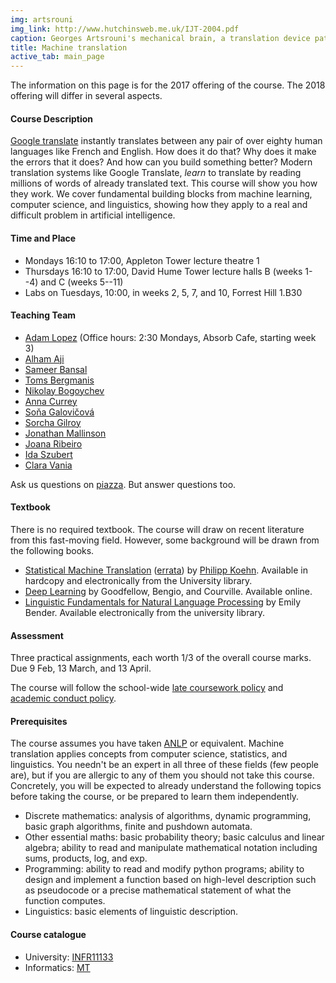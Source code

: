 ```yaml
---
img: artsrouni
img_link: http://www.hutchinsweb.me.uk/IJT-2004.pdf
caption: Georges Artsrouni's mechanical brain, a translation device patented in 1933 in France.
title: Machine translation
active_tab: main_page 
---
```


<div class="alert alert-info">
  The information on this page is for the 2017 offering of the course.
  The 2018 offering will differ in several aspects. 
</div>

#### Course Description

[Google translate](http://translate.google.com/) instantly
translates between any pair of over eighty human languages 
like French and English. How does it do that? Why does it 
make the errors that it does? And how can you build something 
better? Modern translation systems like Google Translate, 
*learn* to translate by reading millions of words of already 
translated text. This course will show you how they work. 
We cover fundamental building blocks from machine learning, 
computer science, and linguistics, showing how they 
apply to a real and difficult problem in artificial intelligence.


#### Time and Place

- Mondays 16:10 to 17:00, Appleton Tower lecture theatre 1
- Thursdays 16:10 to 17:00, David Hume Tower lecture halls B (weeks 1--4) and C (weeks 5--11) 
- Labs on Tuesdays, 10:00, in weeks 2, 5, 7, and 10, Forrest Hill 1.B30


#### Teaching Team

- [Adam Lopez](http://homepages.inf.ed.ac.uk/alopez/) (Office hours: 2:30 Mondays, Absorb Cafe, starting week 3)
- [Alham Aji](http://www.inf.ed.ac.uk/people/students/Alham_Aji.html)
- [Sameer Bansal](https://0xsameer.github.io/)
- [Toms Bergmanis](https://www.inf.ed.ac.uk/people/students/Toms_Bergmanis.html)
- [Nikolay Bogoychev](http://homepages.inf.ed.ac.uk/s1031254/)
- [Anna Currey](http://homepages.inf.ed.ac.uk/s1639783/)
- [Soňa Galovičová](http://homepages.inf.ed.ac.uk/s1206522/)
- [Sorcha Gilroy](https://www.inf.ed.ac.uk/people/students/Sorcha_Gilroy.html)
- [Jonathan Mallinson](https://www.inf.ed.ac.uk/people/students/Jonathan_Mallinson.html)
- [Joana Ribeiro](https://www.inf.ed.ac.uk/people/students/Joana_Ribeiro.html)
- [Ida Szubert](https://www.inf.ed.ac.uk/people/staff/Kataryna_Szubert.html)
- [Clara Vania](https://claravania.github.io/)

Ask us questions on [piazza](https://piazza.com/ed.ac.uk/spring2017/infr11133). But answer questions too.


#### Textbook

There is no required textbook. The course will draw on recent literature
from this fast-moving field. However, some background will be drawn from
the following books.

- [Statistical Machine Translation](http://www.statmt.org/book/) 
  (<a href="http://statmt.org/book/errata.html">errata</a>) 
  by [Philipp Koehn](http://www.cs.jhu.edu/~phi/). Available in 
  hardcopy and electronically from the University library.
- [Deep Learning](http://www.deeplearningbook.org/) by Goodfellow, Bengio, and Courville. Available online.
- [Linguistic Fundamentals for Natural Language Processing](http://www.morganclaypool.com/doi/abs/10.2200/S00493ED1V01Y201303HLT020) 
  by Emily Bender. Available electronically from the university library.


#### Assessment

Three practical assignments, each worth 1/3 of the overall course marks. Due 9 Feb, 13 March, and 13 April.

The course will follow the school-wide [late coursework policy](http://web.inf.ed.ac.uk/infweb/student-services/ito/admin/coursework-projects/late-coursework-extension-requests)
and [academic conduct policy](http://web.inf.ed.ac.uk/infweb/admin/policies/academic-misconduct).


#### Prerequisites

The course assumes you have taken <a href="http://www.inf.ed.ac.uk/teaching/courses/anlp/">ANLP</a> or equivalent. Machine translation applies concepts from computer science, statistics, and linguistics. You needn't be an expert in all three of these fields (few people are), but if you are allergic to any of them you should not take this course. Concretely, you will be expected to already understand the following topics before taking the course, or be prepared to learn them independently. 

- Discrete mathematics: analysis of algorithms, dynamic programming, basic graph algorithms, finite and pushdown automata.
- Other essential maths: basic probability theory; basic calculus and linear algebra; ability to read and manipulate mathematical notation including sums, products, log, and exp. 
- Programming: ability to read and modify python programs; ability to design and implement a function based on high-level description such as pseudocode or a precise mathematical statement of what the function computes.
- Linguistics: basic elements of linguistic description.

#### Course catalogue 

- University: [INFR11133](http://www.drps.ed.ac.uk/16-17/dpt/cxinfr11133.htm) 
- Informatics: [MT](http://course.inf.ed.ac.uk/mt/)


